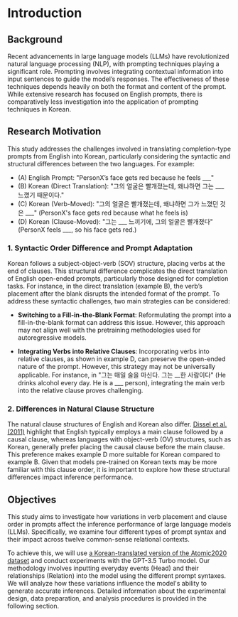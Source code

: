 # Introduction

## Background 
Recent advancements in large language models (LLMs) have revolutionized natural language processing (NLP), with prompting techniques playing a significant role. Prompting involves integrating contextual information into input sentences to guide the model’s responses. The effectiveness of these techniques depends heavily on both the format and content of the prompt. While extensive research has focused on English prompts, there is comparatively less investigation into the application of prompting techniques in Korean.

## Research Motivation
This study addresses the challenges involved in translating completion-type prompts from English into Korean, particularly considering the syntactic and structural differences between the two languages. For example:

- (A) English Prompt: "PersonX’s face gets red because he feels ___"
- (B) Korean (Direct Translation): "그의 얼굴은 빨개졌는데, 왜냐하면 그는 ___ 느꼈기 때문이다."
- (C) Korean (Verb-Moved): "그의 얼굴은 빨개졌는데, 왜냐하면 그가 느꼈던 것은 ___" (PersonX's face gets red because what he feels is)
- (D) Korean (Clause-Moved): "그는 ___ 느끼기에, 그의 얼굴은 빨개졌다" (PersonX feels ___, so his face gets red.)

### 1. Syntactic Order Difference and Prompt Adaptation
Korean follows a subject-object-verb (SOV) structure, placing verbs at the end of clauses. This structural difference complicates the direct translation of English open-ended prompts, particularly those designed for completion tasks. For instance, in the direct translation (example B), the verb’s placement after the blank disrupts the intended format of the prompt. To address these syntactic challenges, two main strategies can be considered:

- **Switching to a Fill-in-the-Blank Format**: Reformulating the prompt into a fill-in-the-blank format can address this issue. However, this approach may not align well with the pretraining methodologies used for autoregressive models.
  
- **Integrating Verbs into Relative Clauses**: Incorporating verbs into relative clauses, as shown in example D, can preserve the open-ended nature of the prompt. However, this strategy may not be universally applicable. For instance, in "그는 매일 술을 마신다. 그는 __한 사람이다" (He drinks alcohol every day. He is a ___ person), integrating the main verb into the relative clause proves challenging.

### 2. Differences in Natural Clause Structure
The natural clause structures of English and Korean also differ. [Dissel et al. (2011)](https://www.semanticscholar.org/paper/Causal-clauses%3A-a-cross-linguistic-investigation-of-Diessel-Hetterle/d15a6b59855aceaba8a71d1d66601f14eadf118a) highlight that English typically employs a main clause followed by a causal clause, whereas languages with object-verb (OV) structures, such as Korean, generally prefer placing the causal clause before the main clause. This preference makes example D more suitable for Korean compared to example B. Given that models pre-trained on Korean texts may be more familiar with this clause order, it is important to explore how these structural differences impact inference performance.

## Objectives
This study aims to investigate how variations in verb placement and clause order in prompts affect the inference performance of large language models (LLMs). Specifically, we examine four different types of prompt syntax and their impact across twelve common-sense relational contexts.

To achieve this, we will use [a Korean-translated version of the Atomic2020 dataset](https://github.com/koreankiwi99/KR_Atomic) and conduct experiments with the GPT-3.5 Turbo model. Our methodology involves inputting everyday events (Head) and their relationships (Relation) into the model using the different prompt syntaxes. We will analyze how these variations influence the model's ability to generate accurate inferences. Detailed information about the experimental design, data preparation, and analysis procedures is provided in the following section.


